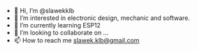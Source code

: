 - 👋 Hi, I’m @slawekklb
- 👀 I’m interested in electronic design, mechanic and software.
- 🌱 I’m currently learning ESP12
- 💞️ I’m looking to collaborate on ...
- 📫 How to reach me slawek.klb@gmail.com

<!---
slawekklb/slawekklb is a ✨ special ✨ repository because its `README.md` (this file) appears on your GitHub profile.
You can click the Preview link to take a look at your changes.
--->
